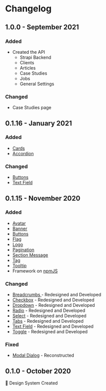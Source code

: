 # Changelog

## 1.0.0 - September 2021

### Added

* Created the API
  * Strapi Backend
  * Clients
  * Articles
  * Case Studies
  * Jobs
  * General Settings

### Changed

* Case Studies page

## 0.1.16 - January 2021

### Added

* [Cards](../components/cards.md)
* [Accordion](../components/accordion.md)

### Changed

* [Buttons](../components/button.md)
* [Text Field](../components/text-field.md)

## 0.1.15 - November 2020

### Added

* [Avatar](../components/avatar.md)
* [Banner](../components/banner.md)
* [Buttons](../components/button.md)
* [Flag](../components/flag.md)
* [Logo](../components/logo.md)
* [Pagination](../components/pagination.md)
* [Section Message](../components/section-message.md)
* [Tag](../components/tag.md)
* [Tooltip](../components/tooltip.md)
* Framework on [npmJS](https://www.npmjs.com/package/nelta-framework/)

### Changed

* [Breadcrumbs ](../components/breadcrumbs.md)- Redesigned and Developed
* [Checkbox](../components/checkbox.md) - Redesigned and Developed
* [Dropdown](../components/dropdown.md) - Redesigned and Developed
* [Radio](../components/radio.md) - Redesigned and Developed
* [Select](../components/select.md) - Redesigned and Developed
* [Tabs](../components/tabs.md) - Redesigned and Developed
* [Text Field](../components/text-field.md) - Redesigned and Developed
* [Toggle](../components/toggle.md) - Redesigned and Developed

### Fixed

* [Modal Dialog](../components/modal-dialog.md) - Reconstructed

## 0.1.0 - October 2020

🥳 Design System Created



